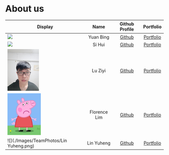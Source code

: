 # About us

Display | Name | Github Profile | Portfolio 
--------|:----:|:--------------:|:---------:
![](https://via.placeholder.com/100.png?text=Photo) | Yuan Bing | [Github](https://github.com/farice9) | [Portfolio](docs/team/johndoe.md)
![](https://via.placeholder.com/100.png?text=Photo) | Si Hui | [Github](https://github.com/lingsihui) | [Portfolio](docs/team/johndoe.md)
![](./Images/TeamPhotos/luziyi.png) | Lu Ziyi | [Github](https://github.com/luziyi9898) | [Portfolio](docs/team/luziyi9898.md)
![](./Images/TeamPhotos/Florence.png) | Florence Lim | [Github](https://github.com/hailqueenflo) | [Portfolio](docs/team/johndoe.md)
![](./Images/TeamPhotos/Lin Yuheng.png) | Lin Yuheng | [Github](https://github.com/slightlyharp) | [Portfolio](docs/team/slightlyharp.md)



